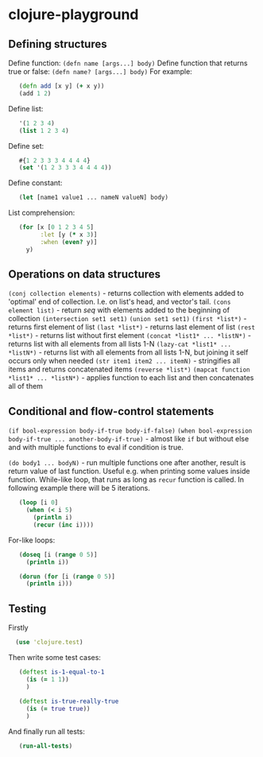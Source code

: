 # clojure-playground

## Defining structures
Define function: `(defn name [args...] body)`
Define function that returns true or false: `(defn name? [args...] body)`
For example:
```clojure
   (defn add [x y] (+ x y))
   (add 1 2)
```
Define list:
```clojure
   '(1 2 3 4)
   (list 1 2 3 4)
```
Define set:
```clojure
   #{1 2 3 3 3 4 4 4 4}
   (set '(1 2 3 3 3 4 4 4 4))
```
Define constant:
```clojure
   (let [name1 value1 ... nameN valueN] body)
```
List comprehension:
```clojure
   (for [x [0 1 2 3 4 5]
         :let [y (* x 3)]
         :when (even? y)]
     y)
```
## Operations on data structures
`(conj collection elements)` - returns collection with elements added to 'optimal' end of collection. I.e. on list's head, and vector's tail.
`(cons element list)` - return *seq* with elements added to the beginning of collection
`(intersection set1 set1)`
`(union set1 set1)`
`(first *list*)` - returns first element of list
`(last *list*)` - returns last element of list
`(rest *list*)` - returns list without first element
`(concat *list1* ... *listN*)` - returns list with all elements from all lists 1-N
`(lazy-cat *list1* ... *listN*)` - returns list with all elements from all lists 1-N, but joining it self occurs only when needed
`(str item1 item2 ... itemN)` - stringifies all items and returns concatenated items
`(reverse *list*)`
`(mapcat function *list1* ... *listN*)` - applies function to each list and then concatenates all of them

## Conditional and flow-control statements
`(if bool-expression body-if-true body-if-false)`
`(when bool-expression body-if-true ... another-body-if-true)` - almost like `if` but without else and with multiple functions to eval if condition is true.

`(do body1 ... bodyN)` - run multiple functions one after another, result is return value of last function. Useful e.g. when printing some values inside function.
While-like loop, that runs as long as `recur` function is called. In following example there will be 5 iterations. 
```clojure
   (loop [i 0]
     (when (< i 5)
       (println i)
       (recur (inc i))))
```
For-like loops:
```clojure
   (doseq [i (range 0 5)]
     (println i))

   (dorun (for [i (range 0 5)]
     (println i)))
```

## Testing

Firstly
```clojure
  (use 'clojure.test)
```
Then write some test cases:
```clojure
   (deftest is-1-equal-to-1
     (is (= 1 1))
     )
    
   (deftest is-true-really-true
     (is (= true true))
     )
```
And finally run all tests:
```clojure
   (run-all-tests)
```
